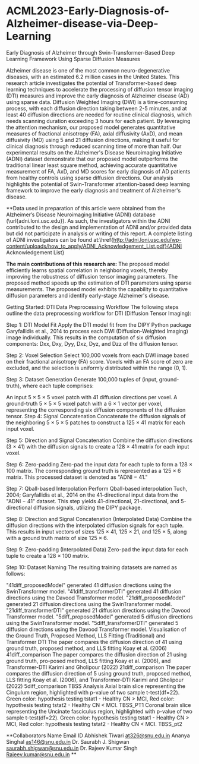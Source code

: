 # ACML2023-Early-Diagnosis-of-Alzheimer-disease-via-Deep-Learning
Early Diagnosis of Alzheimer through Swin-Transformer-Based Deep Learning Framework Using Sparse Diffusion Measures

Alzheimer disease is one of the most common neuro-degenerative diseases, with an estimated 6.2 million cases in the United States. This research article investigates the potential of Transformer-based deep learning techniques to accelerate the processing of diffusion tensor imaging (DTI) measures and improve the early diagnosis of Alzheimer disease (AD) using sparse data. Diffusion Weighted Imaging (DWI) is a time-consuming process, with each diffusion direction taking between 2-5 minutes, and at least 40 diffusion directions are needed for routine clinical diagnosis, which needs scanning duration exceeding 3 hours for each patient. By leveraging the attention mechanism, our proposed model generates quantitative measures of fractional anisotropy (FA), axial diffusivity (AxD), and mean diffusivity (MD) using 5 and 21 diffusion directions, making it useful for clinical diagnosis through reduced scanning time of more than half. Our experimental results on the Alzheimer's Disease Neuroimaging Initiative (ADNI) dataset demonstrate that our proposed model outperforms the traditional linear least square method, achieving accurate quantitative measurement of FA, AxD, and MD scores for early diagnosis of AD patients from healthy controls using sparse diffusion directions. Our analysis highlights the potential of Swin-Transformer attention-based deep learning framework to improve the early diagnosis and treatment of Alzheimer's disease.

**Data used in preparation of this article were obtained from the Alzheimer’s Disease
Neuroimaging Initiative (ADNI) database (\url{adni.loni.usc.edu}). As such, the investigators
within the ADNI contributed to the design and implementation of ADNI and/or provided data
but did not participate in analysis or writing of this report. A complete listing of ADNI
investigators can be found at:\href{http://adni.loni.usc.edu/wp-content/uploads/how_to_apply/ADNI_Acknowledgement_List.pdf}{ADNI Acknowledgement List}

**The main contributions of this research are:**
The proposed model efficiently learns spatial correlation in neighboring voxels, thereby improving the robustness of diffusion tensor imaging parameters.
The proposed method speeds up the estimation of DTI parameters using sparse measurements.
The proposed model exhibits the capability to quantitative diffusion parameters and identify early-stage Alzheimer's disease.

Getting Started: DTI Data Preprocessing Workflow
The following steps outline the data preprocessing workflow for DTI (Diffusion Tensor Imaging):

Step 1: DTI Model Fit
Apply the DTI model fit from the DIPY Python package Garyfallidis et al., 2014 to process each DWI (Diffusion-Weighted Imaging) image individually. This results in the computation of six diffusion components: Dxx, Dxy, Dyy, Dxz, Dyz, and Dzz of the diffusion tensor.

Step 2: Voxel Selection
Select 100,000 voxels from each DWI image based on their fractional anisotropy (FA) score. Voxels with an FA score of zero are excluded, and the selection is uniformly distributed within the range (0, 1).

Step 3: Dataset Generation
Generate 100,000 tuples of (input, ground-truth), where each tuple comprises:

An input 5 × 5 × 5 voxel patch with 41 diffusion directions per voxel.
A ground-truth 5 × 5 × 5 voxel patch with a 6 × 1 vector per voxel, representing the corresponding six diffusion components of the diffusion tensor.
Step 4: Signal Concatenation
Concatenate the diffusion signals of the neighboring 5 × 5 × 5 patches to construct a 125 × 41 matrix for each input voxel.

Step 5: Direction and Signal Concatenation
Combine the diffusion directions (3 × 41) with the diffusion signals to create a 128 × 41 matrix for each input voxel.

Step 6: Zero-padding
Zero-pad the input data for each tuple to form a 128 × 100 matrix. The corresponding ground truth is represented as a 125 × 6 matrix. This processed dataset is denoted as "ADNI − 41."

Step 7: Qball-based Interpolation
Perform Qball-based interpolation Tuch, 2004; Garyfallidis et al., 2014 on the 41-directional input data from the "ADNI − 41" dataset. This step yields 41-directional, 21-directional, and 5-directional diffusion signals, utilizing the DIPY package.

Step 8: Direction and Signal Concatenation (Interpolated Data)
Combine the diffusion directions with the interpolated diffusion signals for each tuple. This results in input vectors of sizes 125 × 41, 125 × 21, and 125 × 5, along with a ground truth matrix of size 125 × 6.

Step 9: Zero-padding (Interpolated Data)
Zero-pad the input data for each tuple to create a 128 × 100 matrix.

Step 10: Dataset Naming
The resulting training datasets are named as follows:

"41diff_proposedModel" generated 41 diffusion directions using the SwinTransformer model.
"41diff_transformerDTI" generated 41 diffusion directions using the Davood Transformer model.
"21diff_proposedModel" generated 21 diffusion directions using the SwinTransformer model.
"21diff_transformerDTI" generated 21 diffusion directions using the Davood Transformer model.
"5diff_proposedModel" generated 5 diffusion directions using the SwinTransformer model.
"5diff_transformerDTI" generated 5 diffusion directions using the Davood Transformer model.
Visualisation of the Ground Truth, Proposed Method, LLS Fitting (Traditional) and Transformer DTI
The paper compares the diffusion direction of 41 using ground truth, proposed method, and LLS fitting Koay et al. (2006)
41diff_comparison
The paper compares the diffusion direction of 21 using ground truth, pro-posed method, LLS fitting Koay et al. (2006), and Transformer-DTI Karimi and Gholipour (2022)
21diff_comparison
The paper compares the diffusion direction of 5 using ground truth, proposed method, LLS fitting Koay et al. (2006), and Transformer-DTI Karimi and Gholipour (2022)
5diff_comparison
TBSS Analysis
Axial brain slice representing the Cingulum region, highlighted with p-value of two sample t-test(df=22). Green color: hypothesis testing tstat1 - Healthy CN > MCI, Red color: hypothesis testing tstat2 - Healthy CN < MCI.
TBSS_PT1
Coronal brain slice representing the Uncinate fasciculus region, highlighted with p-value of two sample t-test(df=22). Green color: hypothesis testing tstat1 - Healthy CN > MCI, Red color: hypothesis testing tstat2 - Healthy CN < MCI.
TBSS_pt2

**Collaborators
Name	                   Email ID
Abhishek Tiwari	        at326@snu.edu.in
Ananya Singhal	        as146@snu.edu.in
Dr. Saurabh J. Shigwan	saurabh.shigwan@snu.edu.in
Dr. Rajeev Kumar Singh	Rajeev.kumar@snu.edu.in
**

